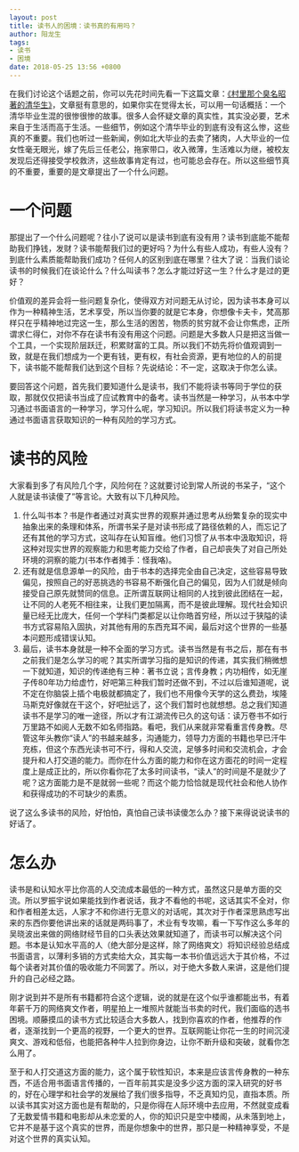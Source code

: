 ```yaml
---
layout: post
title: 读书人的困境：读书真的有用吗？
author: 阳龙生
tags:
- 读书
- 困境
date: 2018-05-25 13:56 +0800
---
```


在我们讨论这个话题之前，你可以先花时间先看一下这篇文章：[《村里那个臭名昭著的清华生》](https://www.douban.com/note/669757555)，文章挺有意思的，如果你实在觉得太长，可以用一句话概括：一个清华毕业生混的很惨很惨的故事。很多人会怀疑文章的真实性，其实没必要，艺术来自于生活而高于生活。一些细节，例如这个清华毕业的到底有没有这么惨，这些真的不重要。我们也听过一些新闻，例如北大毕业的去卖了猪肉，人大毕业的一位女性毫无眼光，嫁了先后三任老公，拖家带口，收入微薄，生活难以为继，被校友发现后还得接受学校救济，这些故事肯定有过，也可能总会存在。所以这些细节真的不重要，重要的是文章提出了一个什么问题。
# 一个问题
那提出了一个什么问题呢？往小了说可以是读书到底有没有用？读书到底能不能帮助我们挣钱，发财？读书能帮我们过的更好吗？为什么有些人成功，有些人没有？到底什么素质能帮助我们成功？任何人的区别到底在哪里？往大了说：当我们谈论读书的时候我们在谈论什么？什么叫读书？怎么才能过好这一生？什么才是过的更好？

价值观的差异会将一些问题复杂化，使得双方对问题无从讨论，因为读书本身可以作为一种精神生活，艺术享受，所以当你要的就是它本身，你想像卡夫卡，梵高那样只在乎精神地过完这一生，那么生活的困苦，物质的贫穷就不会让你焦虑，正所谓求仁得仁，对你不存在读书有没有用这个问题。问题是大多数人只是把这当做一个工具，一个实现阶层跃迁，积累财富的工具。所以我们不妨先将价值观调到一致，就是在我们想成为一个更有钱，更有权，有社会资源，更有地位的人的前提下，读书能不能帮我们达到这个目标？先说结论：不一定，这取决于你怎么读。

要回答这个问题，首先我们要知道什么是读书，我们不能将读书等同于学位的获取，那就仅仅把读书当成了应试教育中的备考。读书当然是一种学习，从书本中学习通过书面语言的一种学习，学习什么呢，学习知识。所以我们将读书定义为一种通过书面语言获取知识的一种有风险的学习方式。
# 读书的风险
大家看到多了有风险几个字，风险何在？这就要讨论到常人所说的书呆子，“这个人就是读书读傻了”等言论。大致有以下几种风险。

1.  什么叫书本？书是作者通过对真实世界的观察并通过思考从纷繁复杂的现实中抽象出来的条理和体系，所谓书呆子是对读书形成了路径依赖的人，而忘记了还有其他的学习方式，这叫存在认知盲维。他们习惯了从书本中汲取知识，将这种对现实世界的观察能力和思考能力交给了作者，自己却丧失了对自己所处环境的洞察的能力(书本作者摊手：怪我咯)。 
2.  还有就是信息源单一的风险，由于书本的选择完全由自己决定，这些容易导致偏见，按照自己的好恶挑选的书容易不断强化自己的偏见，因为人们就是倾向接受自己原先就赞同的信息。正所谓互联网让相同的人找到彼此团结在一起，让不同的人老死不相往来，让我们更加隔离，而不是彼此理解。现代社会知识量已经无比庞大，任何一个学科门类都足以让你皓首穷经，所以过于狭隘的读书方式容易陷入固执，对其他有用的东西充耳不闻，最后对这个世界的一些基本问题形成错误认知。 
3.  最后，读书本身就是一种不全面的学习方式。读书当然是有书之后，那在有书之前我们是怎么学习的呢？其实所谓学习指的是知识的传递，其实我们稍微想一下就知道，知识的传递绝有三种：著书立说；言传身教；内功相传，如无崖子传80年功力给虚竹，好吧第三种我们暂时还做不到，不过以后谁知道呢，说不定在你脑袋上插个电极就都搞定了，我们也不用像今天学的这么费劲，埃隆马斯克好像就在干这个，好吧扯远了，这个我们暂时也就想想。总之我们知道读书不是学习的唯一途径，所以才有江湖流传已久的这句话：读万卷书不如行万里路不如阅人无数不如名师指路。看吧，我们从来就非常看重言传身教。尽管这年头教你“读人”的书越来越多，沟通能力，领导力方面的书籍也早已汗牛充栋，但这个东西光读书可不行，得和人交流，足够多时间和交流机会，才会提升和人打交道的能力。而你在什么方面的能力和你在这方面花的时间一定程度上是成正比的，所以你看你花了太多时间读书，“读人”的时间是不是就少了呢？这方面能力是不是就弱一些呢？而这个能力恰恰就是现代社会和他人协作和获得成功的不可缺少的素质。 

说了这么多读书的风险，好怕怕，真怕自己读书读傻怎么办？接下来得说说读书的好话了。
# 怎么办
读书是和认知水平比你高的人交流成本最低的一种方式，虽然这只是单方面的交流。所以罗振宇说如果能找到作者说话，我才不看他的书呢，这话其实不全对，你和作者相差太远，人家才不和你进行无意义的对话呢，其次对于作者深思熟虑写出来的东西你要他讲出来的话就是两码事了，术业有专攻嘛，看一下写作这么多年的吴晓波出来做的网络财经节目的口头表达效果就知道了，而读书可以解决这个问题。书本是认知水平高的人（绝大部分是这样，除了网络爽文）将知识经验总结成书面语言，以薄利多销的方式卖给大众，其实每一本书价值远远大于其价格，不过每个读者对其价值的吸收能力不同罢了。所以，对于绝大多数人来讲，这是他们提升的自己必经之路。

刚才说到并不是所有书籍都符合这个逻辑，说的就是在这个似乎谁都能出书，有着年薪千万的网络爽文作者，明星拍上一堆照片就能当书卖的时代，我们面临的选书困境。顺藤摸瓜的读书方式比较适合大多数人，找到你喜欢的作者，他推荐的作者，逐渐找到一个更高的视野，一个更大的世界。互联网能让你花一生的时间沉浸爽文、游戏和低俗，也能把各种牛人拉到你身边，让你不断升级和突破，就看你怎么用了。

至于和人打交道这方面的能力，这个属于软性知识，本来是应该言传身教的一种东西，不适合用书面语言传播的，一百年前其实是没多少这方面的深入研究的好书的，好在心理学和社会学的发展给了我们很多指导，不乏真知灼见，直指本质。所以读书其实对这方面也是有帮助的，只是你得在人际环境中去应用，不然就变成看了无数爱情书籍和电影却从未恋爱的人，你的知识只是空中楼阁，从未落到地上，它并不是基于这个真实的世界，而是你想象中的世界，那只是一种精神享受，不是对这个世界的真实认知。